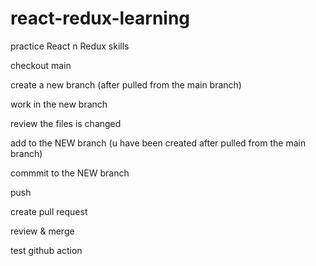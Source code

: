 # react-redux-learning

practice React n Redux skills

checkout main

create a new branch (after pulled from the main branch)

work in the new branch

review the files is changed

add to the NEW branch (u have been created after pulled from the main branch)

commmit to the NEW branch

push

create pull request

review & merge

test github action
